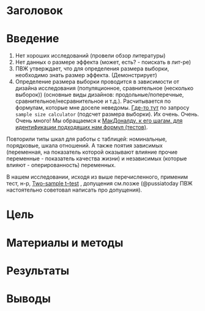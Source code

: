 # Заголовок

# Введение
1. Нет хороших исследований (провели обзор литературы)
2. Нет данных о размере эффекта (может, есть? - поискать в лит-ре)
3. ПВЖ утверждает, что для определения размера выборки, необходимо знать размер эффекта. (Демонстрирует)
4. Определение размера выборки проводится в зависимости от дизайна исследования (популяционное, сравнительное (несколько выборок)) (основные виды дизайнов: продольные/поперечные, сравнительное/несравнительное и т.д.). Расчитывается по формулам, которые мне доселе неведомы. [Где-то тут](http://powerandsamplesize.com/Calculators/) по запросу `sample size calculator` (подсчет размера выборки). Их очень. Очень. Очень много! Мы обращаемся к [МакДоналду, к его шагам, для идентификации подходящих нам формул (тестов)](http://www.biostathandbook.com/testchoice.html).

Повторили типы шкал для работы с таблицей: номинальные, порядковые, шкала отношений. 
А также поятия зависимых (переменная, на показатель которой оказывают влияние прочие переменные - показатель качества жизни) и независимых (которые влияют - оперированность) переменных. 

В нашем исследовании, исходя из выше перечисленного, применим тест, н-р, [Two-sample t–test](http://www.biostathandbook.com/twosamplettest.html) , допущения см.позже (@pussiatoday ПВЖ настоятельно советовал написать про допущения). 


# Цель

# Материалы и методы

# Результаты

# Выводы
